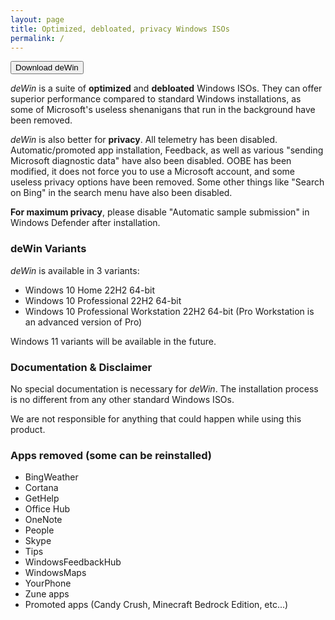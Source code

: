 ```yaml
---
layout: page
title: Optimized, debloated, privacy Windows ISOs
permalink: /
---
```

<link rel="stylesheet" type="text/css" href="buttons.css" />

<a href="/download"><button class="btn btn-light">Download deWin</button></a>

*deWin* is a suite of **optimized** and **debloated** Windows ISOs. They can offer superior performance compared to standard Windows installations, as some of Microsoft's useless shenanigans that run in the background have been removed.

*deWin* is also better for **privacy**. All telemetry has been disabled. Automatic/promoted app installation, Feedback, as well as various "sending Microsoft diagnostic data" have also been disabled. OOBE has been modified, it does not force you to use a Microsoft account, and some useless privacy options have been removed. Some other things like "Search on Bing" in the search menu have also been disabled.

**For maximum privacy**, please disable "Automatic sample submission" in Windows Defender after installation.

### deWin Variants

*deWin* is available in 3 variants:

* Windows 10 Home 22H2 64-bit
* Windows 10 Professional 22H2 64-bit
* Windows 10 Professional Workstation 22H2 64-bit (Pro Workstation is an advanced version of Pro)

Windows 11 variants will be available in the future.

### Documentation & Disclaimer

No special documentation is necessary for *deWin*. The installation process is no different from any other standard Windows ISOs.

We are not responsible for anything that could happen while using this product.

### Apps removed (some can be reinstalled)

* BingWeather
* Cortana
* GetHelp
* Office Hub
* OneNote
* People
* Skype
* Tips
* WindowsFeedbackHub
* WindowsMaps
* YourPhone
* Zune apps
* Promoted apps (Candy Crush, Minecraft Bedrock Edition, etc...)
